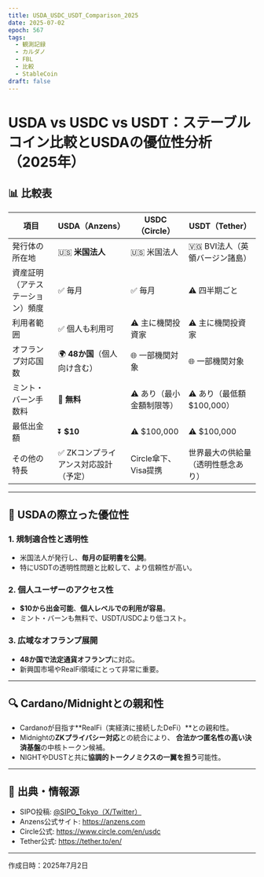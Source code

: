 ```yaml
---
title: USDA_USDC_USDT_Comparison_2025
date: 2025-07-02
epoch: 567
tags:
  - 観測記録
  - カルダノ
  - FBL
  - 比較
  - StableCoin
draft: false
---
```


# USDA vs USDC vs USDT：ステーブルコイン比較とUSDAの優位性分析（2025年）

## 📊 比較表

| 項目 | USDA（Anzens） | USDC（Circle） | USDT（Tether） |
|------|----------------|----------------|----------------|
| 発行体の所在地 | 🇺🇸 **米国法人** | 🇺🇸 米国法人 | 🇻🇬 BVI法人（英領バージン諸島） |
| 資産証明（アテステーション）頻度 | ✅ 毎月 | ✅ 毎月 | ⚠️ 四半期ごと |
| 利用者範囲 | ✅ 個人も利用可 | ⚠️ 主に機関投資家 | ⚠️ 主に機関投資家 |
| オフランプ対応国数 | 🌍 **48か国**（個人向け含む） | 🌐 一部機関対象 | 🌐 一部機関対象 |
| ミント・バーン手数料 | 💸 **無料** | ⚠️ あり（最小金額制限等） | ⚠️ あり（最低額$100,000） |
| 最低出金額 | ⏬ **$10** | ⚠️ $100,000 | ⚠️ $100,000 |
| その他の特長 | ✅ ZKコンプライアンス対応設計（予定） | Circle傘下、Visa提携 | 世界最大の供給量（透明性懸念あり） |

---

## 🌟 USDAの際立った優位性

### 1. 規制適合性と透明性
- 米国法人が発行し、**毎月の証明書を公開**。
- 特にUSDTの透明性問題と比較して、より信頼性が高い。

### 2. 個人ユーザーのアクセス性
- **$10から出金可能**、**個人レベルでの利用が容易**。
- ミント・バーンも無料で、USDT/USDCより低コスト。

### 3. 広域なオフランプ展開
- **48か国で法定通貨オフランプ**に対応。
- 新興国市場やRealFi領域にとって非常に重要。

---

## 🔍 Cardano/Midnightとの親和性

- Cardanoが目指す**RealFi（実経済に接続したDeFi）**との親和性。
- Midnightの**ZKプライバシー対応**との統合により、
  **合法かつ匿名性の高い決済基盤**の中核トークン候補。
- NIGHTやDUSTと共に**協調的トークノミクスの一翼を担う**可能性。

---

## 🔗 出典・情報源

- SIPO投稿: [@SIPO_Tokyo（X/Twitter）](https://twitter.com/SIPO_Tokyo)
- Anzens公式サイト: https://anzens.com
- Circle公式: https://www.circle.com/en/usdc
- Tether公式: https://tether.to/en/

---

作成日時：2025年7月2日
